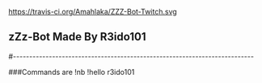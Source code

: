 https://travis-ci.org/Amahlaka/ZZZ-Bot-Twitch.svg

## zZz-Bot Made By R3ido101
#--------------------------------------------------------------------------

###Commands are
!nb
!hello
r3ido101
